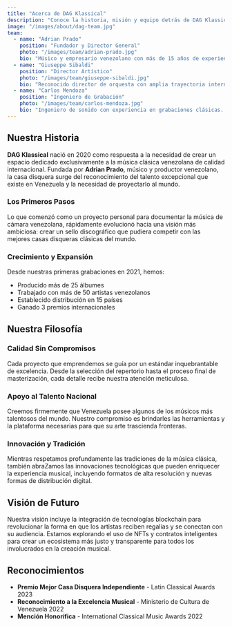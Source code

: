 ```yaml
---
title: "Acerca de DAG Klassical"
description: "Conoce la historia, misión y equipo detrás de DAG Klassical, la casa disquera venezolana dedicada a la música clásica."
image: "/images/about/dag-team.jpg"
team:
  - name: "Adrian Prado"
    position: "Fundador y Director General"
    photo: "/images/team/adrian-prado.jpg"
    bio: "Músico y empresario venezolano con más de 15 años de experiencia en la industria musical. Apasionado por la preservación del patrimonio musical venezolano."
  - name: "Giuseppe Sibaldi"
    position: "Director Artístico"
    photo: "/images/team/giuseppe-sibaldi.jpg"
    bio: "Reconocido director de orquesta con amplia trayectoria internacional. Especialista en repertorio venezolano y latinoamericano."
  - name: "Carlos Mendoza"
    position: "Ingeniero de Grabación"
    photo: "/images/team/carlos-mendoza.jpg"
    bio: "Ingeniero de sonido con experiencia en grabaciones clásicas. Graduado del Berklee College of Music con especialización en música acústica."
---
```


## Nuestra Historia

**DAG Klassical** nació en 2020 como respuesta a la necesidad de crear un espacio dedicado exclusivamente a la música clásica venezolana de calidad internacional. Fundada por **Adrian Prado**, músico y productor venezolano, la casa disquera surge del reconocimiento del talento excepcional que existe en Venezuela y la necesidad de proyectarlo al mundo.

### Los Primeros Pasos

Lo que comenzó como un proyecto personal para documentar la música de cámara venezolana, rápidamente evolucionó hacia una visión más ambiciosa: crear un sello discográfico que pudiera competir con las mejores casas disqueras clásicas del mundo.

### Crecimiento y Expansión

Desde nuestras primeras grabaciones en 2021, hemos:

- Producido más de 25 álbumes
- Trabajado con más de 50 artistas venezolanos
- Establecido distribución en 15 países
- Ganado 3 premios internacionales

## Nuestra Filosofía

### Calidad Sin Compromisos

Cada proyecto que emprendemos se guía por un estándar inquebrantable de excelencia. Desde la selección del repertorio hasta el proceso final de masterización, cada detalle recibe nuestra atención meticulosa.

### Apoyo al Talento Nacional

Creemos firmemente que Venezuela posee algunos de los músicos más talentosos del mundo. Nuestro compromiso es brindarles las herramientas y la plataforma necesarias para que su arte trascienda fronteras.

### Innovación y Tradición

Mientras respetamos profundamente las tradiciones de la música clásica, también abraZamos las innovaciones tecnológicas que pueden enriquecer la experiencia musical, incluyendo formatos de alta resolución y nuevas formas de distribución digital.

## Visión de Futuro

Nuestra visión incluye la integración de tecnologías blockchain para revolucionar la forma en que los artistas reciben regalías y se conectan con su audiencia. Estamos explorando el uso de NFTs y contratos inteligentes para crear un ecosistema más justo y transparente para todos los involucrados en la creación musical.

## Reconocimientos

- **Premio Mejor Casa Disquera Independiente** - Latin Classical Awards 2023
- **Reconocimiento a la Excelencia Musical** - Ministerio de Cultura de Venezuela 2022
- **Mención Honorífica** - International Classical Music Awards 2022
